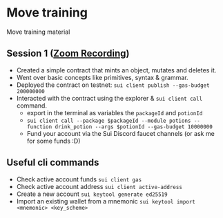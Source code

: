 # Move training
Move training material

## Session 1 ([Zoom Recording](https://mystenlabs.zoom.us/rec/share/tRwFdohU5itg8IdFGHfMYWptYBGhQUxGPPGCpf3_aHI15I_nCax_lLfuBmbbK9zG.nLNYOgZr26l4CgsY?startTime=1693901215000))
- Created a simple contract that mints an object, mutates and deletes it.
- Went over basic concepts like primitives, syntax & grammar.
- Deployed the contract on testnet: `sui client publish --gas-budget 200000000`
- Interacted with the contract using the explorer & `sui client call` command.
  - export in the terminal as variables the `packageId` and `potionId` 
  - `sui client call --package $packageId --module potions --function drink_potion --args $potionId --gas-budget 10000000`
  - Fund your account via the Sui Discord faucet channels (or ask me for some funds :D)

## Useful cli commands
- Check active account funds `sui client gas`
- Check active account address `sui client active-address`
- Create a new account `sui keytool generate ed25519`
- Import an existing wallet from a mnemonic `sui keytool import <mnemonic> <key_scheme>`